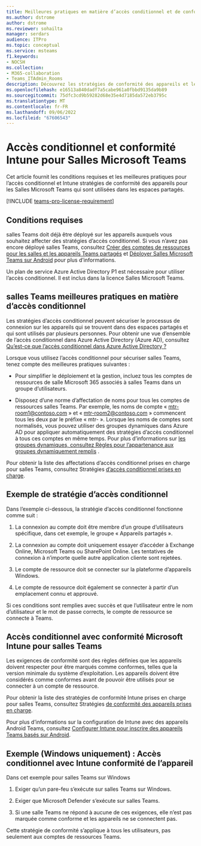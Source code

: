 ```yaml
---
title: Meilleures pratiques en matière d’accès conditionnel et de conformité pour Salles Microsoft Teams
ms.author: dstrome
author: dstrome
ms.reviewer: sohailta
manager: serdars
audience: ITPro
ms.topic: conceptual
ms.service: msteams
f1.keywords:
- NOCSH
ms.collection:
- M365-collaboration
- Teams_ITAdmin_Rooms
description: Découvrez les stratégies de conformité des appareils et les meilleures pratiques recommandées en matière d’accès conditionnel et de Intune pour les Salles Microsoft Teams.
ms.openlocfilehash: e16513a840dadf7a5cabe961a0fbbd9135da9b89
ms.sourcegitcommit: 75dfc3cd9b59282d68e35e4d7185da572eb3795c
ms.translationtype: MT
ms.contentlocale: fr-FR
ms.lasthandoff: 09/06/2022
ms.locfileid: "67606543"
---
```

# <a name="conditional-access-and-intune-compliance-for-microsoft-teams-rooms"></a>Accès conditionnel et conformité Intune pour Salles Microsoft Teams

Cet article fournit les conditions requises et les meilleures pratiques pour l’accès conditionnel et Intune stratégies de conformité des appareils pour les Salles Microsoft Teams qui sont utilisées dans les espaces partagés.

[!INCLUDE [teams-pro-license-requirement](../includes/teams-pro-license-requirement.md)]

## <a name="requirements"></a>Conditions requises

salles Teams doit déjà être déployé sur les appareils auxquels vous souhaitez affecter des stratégies d’accès conditionnel. Si vous n’avez pas encore déployé salles Teams, consultez [Créer des comptes de ressources pour les salles et les appareils Teams partagés](with-office-365.md) et [Déployer Salles Microsoft Teams sur Android](../devices/collab-bar-deploy.md) pour plus d’informations.

Un plan de service Azure Active Directory P1 est nécessaire pour utiliser l’accès conditionnel. Il est inclus dans la licence Salles Microsoft Teams.

## <a name="teams-rooms-conditional-access-best-practices"></a>salles Teams meilleures pratiques en matière d’accès conditionnel

Les stratégies d’accès conditionnel peuvent sécuriser le processus de connexion sur les appareils qui se trouvent dans des espaces partagés et qui sont utilisés par plusieurs personnes. Pour obtenir une vue d’ensemble de l’accès conditionnel dans Azure Active Directory (Azure AD), consultez [Qu’est-ce que l’accès conditionnel dans Azure Active Directory ?](/azure/active-directory/conditional-access/overview)

Lorsque vous utilisez l’accès conditionnel pour sécuriser salles Teams, tenez compte des meilleures pratiques suivantes :

-   Pour simplifier le déploiement et la gestion, incluez tous les comptes de ressources de salle Microsoft 365 associés à salles Teams dans un groupe d’utilisateurs.

-   Disposez d’une norme d’affectation de noms pour tous les comptes de ressources salles Teams. Par exemple, les noms de compte « mtr-room1@contoso.com » et « mtr-room2@contoso.com » commencent tous les deux par le préfixe « mtr- ».
    Lorsque les noms de comptes sont normalisés, vous pouvez utiliser des groupes dynamiques dans Azure AD pour appliquer automatiquement des stratégies d’accès conditionnel à tous ces comptes en même temps. Pour plus d’informations sur [les groupes dynamiques, consultez Règles pour l’appartenance aux groupes dynamiquement remplis](/azure/active-directory/enterprise-users/groups-dynamic-membership) .

Pour obtenir la liste des affectations d’accès conditionnel prises en charge pour salles Teams, consultez Stratégies [d’accès conditionnel prises en charge](supported-ca-and-compliance-policies.md#supported-conditional-access-policies).

## <a name="example-conditional-access-policy"></a>Exemple de stratégie d’accès conditionnel

Dans l’exemple ci-dessous, la stratégie d’accès conditionnel fonctionne comme suit :

1.  La connexion au compte doit être membre d’un groupe d’utilisateurs spécifique, dans cet exemple, le groupe « Appareils partagés ».

2.  La connexion au compte doit uniquement essayer d’accéder à Exchange Online, Microsoft Teams ou SharePoint Online. Les tentatives de connexion à n’importe quelle autre application cliente sont rejetées.

3.  Le compte de ressource doit se connecter sur la plateforme d’appareils Windows.

4.  Le compte de ressource doit également se connecter à partir d’un emplacement connu et approuvé.

Si ces conditions sont remplies avec succès et que l’utilisateur entre le nom d’utilisateur et le mot de passe corrects, le compte de ressource se connecte à Teams.

## <a name="conditional-access-with-microsoft-intune-compliance-for-teams-rooms"></a>Accès conditionnel avec conformité Microsoft Intune pour salles Teams

Les exigences de conformité sont des règles définies que les appareils doivent respecter pour être marqués comme conformes, telles que la version minimale du système d’exploitation. Les appareils doivent être considérés comme conformes avant de pouvoir être utilisés pour se connecter à un compte de ressource.

Pour obtenir la liste des stratégies de conformité Intune prises en charge pour salles Teams, consultez Stratégies [de conformité des appareils prises en charge](supported-ca-and-compliance-policies.md#supported-device-compliance-policies).

Pour plus d’informations sur la configuration de Intune avec des appareils Android Teams, consultez [Configurer Intune pour inscrire des appareils Teams basés sur Android](../devices/phones-displays-deploy.md#configure-intune-to-enroll-teams-android-based-devices).

## <a name="example-windows-only-conditional-access-with-intune-device-compliance"></a>Exemple (Windows uniquement) : Accès conditionnel avec Intune conformité de l’appareil

Dans cet exemple pour salles Teams sur Windows

1. Exiger qu’un pare-feu s’exécute sur salles Teams sur Windows.

2. Exiger que Microsoft Defender s’exécute sur salles Teams.

3. Si une salle Teams ne répond à aucune de ces exigences, elle n’est pas marquée comme conforme et les appareils ne se connectent pas.

Cette stratégie de conformité s’applique à tous les utilisateurs, pas seulement aux comptes de ressources Teams.
